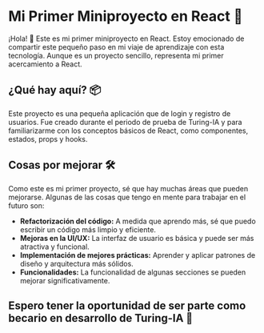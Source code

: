 # Mi Primer Miniproyecto en React 🚀

¡Hola! 👋 Este es mi primer miniproyecto en React. Estoy emocionado de compartir este pequeño paso en mi viaje de aprendizaje con esta tecnología. Aunque es un proyecto sencillo, representa mi primer acercamiento a React.

## ¿Qué hay aquí? 📦

Este proyecto es una pequeña aplicación que de login y registro de usuarios. Fue creado durante el periodo de prueba de Turing-IA y para familiarizarme con los conceptos básicos de React, como componentes, estados, props y hooks.

## Cosas por mejorar 🛠️

Como este es mi primer proyecto, sé que hay muchas áreas que pueden mejorarse. Algunas de las cosas que tengo en mente para trabajar en el futuro son:

- **Refactorización del código:** A medida que aprendo más, sé que puedo escribir un código más limpio y eficiente.
- **Mejoras en la UI/UX:** La interfaz de usuario es básica y puede ser más atractiva y funcional.
- **Implementación de mejores prácticas:** Aprender y aplicar patrones de diseño y arquitectura más sólidos.
- **Funcionalidades:** La funcionalidad de algunas secciones se pueden mejorar significativamente.

## Espero tener la oportunidad de ser parte como becario en desarrollo de Turing-IA 👋
